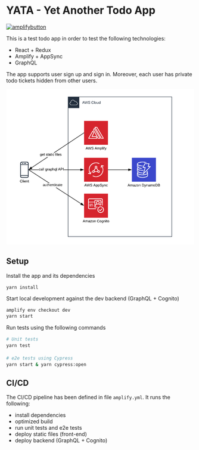 # YATA - Yet Another Todo App

[![amplifybutton](https://oneclick.amplifyapp.com/button.svg)](https://console.aws.amazon.com/amplify/home#/deploy?repo=https://github.com/tahkojuusto/yata)

This is a test todo app in order to test the following technologies:

- React + Redux
- Amplify + AppSync
- GraphQL

The app supports user sign up and sign in. Moreover, each user has private todo tickets hidden from other users.

![Architecture](yata.png?raw=true 'Architecture')

## Setup

Install the app and its dependencies

```
yarn install
```

Start local development against the dev backend (GraphQL + Cognito)

```sh
amplify env checkout dev
yarn start
```

Run tests using the following commands

```sh
# Unit tests
yarn test

# e2e tests using Cypress
yarn start & yarn cypress:open
```

## CI/CD

The CI/CD pipeline has been defined in file `amplify.yml`. It runs the following:

- install dependencies
- optimized build
- run unit tests and e2e tests
- deploy static files (front-end)
- deploy backend (GraphQL + Cognito)
